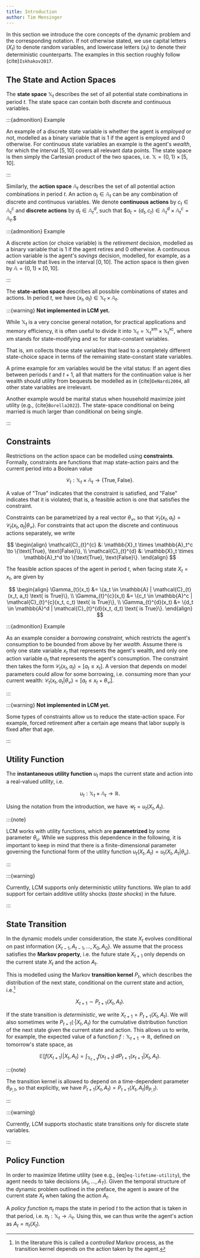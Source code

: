 ```yaml
---
title: Introduction
author: Tim Mensinger
---
```


In this section we introduce the core concepts of the dynamic problem and the
corresponding notation. If not otherwise stated, we use capital letters ($X_t$) to
denote random variables, and lowercase letters ($x_t$) to denote their deterministic
counterparts. The examples in this section roughly follow {cite}`Iskhakov2017`.

## The State and Action Spaces

The **state space** $\mathbb{X}_t$ describes the set of all potential state combinations
in period $t$. The state space can contain both discrete and continuous variables.

:::{admonition} Example

An example of a discrete state variable is whether the agent is *employed* or not,
modelled as a binary variable that is 1 if the agent is employed and 0 otherwise. For
continuous state variables an example is the agent's *wealth*, for which the interval
$[5, 10]$ covers all relevant data points. The state space is then simply the Cartesian
product of the two spaces, i.e. $\mathbb{X} = \{0, 1\} \times [5, 10]$.

:::

Similarly, the **action space** $\mathbb{A}_t$ describes the set of all potential action
combinations in period $t$. An action $a_t \in \mathbb{A}_t$ can be any combination of
discrete and continuous variables. We denote **continuous actions** by
$c_t \in \mathbb{A}_t^c$ and **discrete actions** by $d_t \in \mathbb{A}_t^d$, such that
\$$a_t = (d_t, c_t) \in \mathbb{A}_t^d \times \mathbb{A}_t^c = \mathbb{A}_t.$\$

:::{admonition} Example

A discrete action (or choice variable) is the *retirement* decision, modelled as a
binary variable that is 1 if the agent retires and 0 otherwise. A continuous action
variable is the agent's *savings* decision, modelled, for example, as a real variable
that lives in the interval $[0, 10]$. The action space is then given by
$\mathbb{A} = \{0, 1\} \times [0, 10]$.

:::

The **state-action space** describes all possible combinations of states and actions. In
period $t$, we have $(x_t, a_t) \in \mathbb{X}_t \times \mathbb{A}_t$.

<!--
TODO: Think about this paragraph. Currently it is not correct since we do interpolate.

:::{important}
In the current implementation of LCM, there is no one-to-one mapping between the space of continuous state or action variables and what we work with on the computer. For continuous variables we discretize the space. For example, with a discretization step of 0.1, we would store the interval $[5, 10]$ as the set of values $\{5, 5.1, ..., 9.9, 10\}$.
:::
-->

:::{warning} **Not implemented in LCM yet.**

While $\mathbb{X}_t$ is a very concise general notation, for practical applications and
memory efficiency, it is often useful to divide it into
$\mathbb{X}_t = \mathbb{X}_t^{\text{xm}} \times \mathbb{X}_t^{\text{xc}}$, where
$\text{xm}$ stands for state-modifying and $\text{xc}$ for state-constant variables.

That is, $\text{xm}$ collects those state variables that lead to a completely different
state-choice space in terms of the remaining state-constant state variables.

A prime example for $\text{xm}$ variables would be the vital status: If an agent dies
between periods $t$ and $t+1$, all that matters for the continuation value is her wealth
should utility from bequests be modelled as in {cite}`DeNardi2004`, all other state
variables are irrelevant.

Another example would be marital status when household maximize joint utility (e.g.,
{cite}`Borella2022`). The state-space conditional on being married is much larger than
conditional on being single.

:::

## Constraints

Restrictions on the action space can be modelled using **constraints**. Formally,
constraints are functions that map state-action pairs and the current period into a
Boolean value

$$\mathcal{C}_t : \mathbb{X}_t \times \mathbb{A}_t \to \{\text{True}, \text{False}\}.$$

A value of "True" indicates that the constraint is satisfied, and "False" indicates that
it is violated; that is, a feasible action is one that satisfies the constraint.

Constraints can be parametrized by a real vector $\theta_\mathcal{C}$, so that
$\mathcal{C}_{t}(x_t, a_t) = \mathcal{C}_{t}(x_t, a_t | \theta_\mathcal{C})$. For
constraints that act upon the discrete and continuous actions separately, we write

$$
\begin{align}
\mathcal{C}_{t}^{c} &: \mathbb{X}_t \times \mathbb{A}_t^c \to \{\text{True}, \text{False}\}, \\
\mathcal{C}_{t}^{d} &: \mathbb{X}_t \times \mathbb{A}_t^d \to \{\text{True}, \text{False}\}.
\end{align}
$$

The feasible action spaces of the agent in period $t$, when facing state $X_t = x_t$,
are given by

$$
\begin{align}
\Gamma_{t}(x_t) &= \{a_t \in \mathbb{A} | \mathcal{C}_{t}(x_t, a_t) \text{ is True}\}, \\
\Gamma_{t}^{c}(x_t) &= \{c_t \in \mathbb{A}^c | \mathcal{C}_{t}^{c}(x_t, c_t) \text{ is True}\}, \\
\Gamma_{t}^{d}(x_t) &= \{d_t \in \mathbb{A}^d | \mathcal{C}_{t}^{d}(x_t, d_t) \text{ is True}\}.
\end{align}
$$

:::{admonition} Example

As an example consider a *borrowing constraint*, which
restricts the agent's consumption to be bounded from above by her *wealth*. Assume there
is only one state variable $x_t$ that represents the agent's wealth, and only one action
variable $a_t$ that represents the agent's consumption. The constraint then takes the
form $\mathcal{C}_{t}(x_t, a_t) = [a_t \leq x_t]$. A version that depends on model
parameters could allow for some borrowing, i.e. consuming more than your current wealth:
$\mathcal{C}_{t}(x_t, a_t | \theta_\mathcal{C}) = [a_t \leq x_t + \theta_\mathcal{C}]$.

:::

:::{warning} **Not implemented in LCM yet.**

Some types of constraints allow us to reduce the state-action space. For example, forced
retirement after a certain age means that labor supply is fixed after that age.

:::

## Utility Function

The **instantaneous utility function** $u_t$ maps the current state and action into a
real-valued *utility*, i.e.

$$u_t : \mathbb{X}_t \times \mathbb{A}_t \to \mathbb{R}.$$

Using the notation from the introduction, we have $\mathcal{U}_t = u_{t}(X_t, A_t)$.

:::{note}

LCM works with utility functions, which are **parametrized** by some parameter
$\theta_u$. While we suppress this dependence in the following, it is important to keep
in mind that there is a finite-dimensional parameter governing the functional form of
the utility function $u_{t}(X_t, A_t) = u_{t}(X_t, A_t | \theta_u)$.

:::

:::{warning}

Currently, LCM supports only deterministic utility functions. We plan to add support for
certain additive utility shocks (*taste shocks*) in the future.

:::

## State Transition

In the dynamic models under consideration, the state $X_t$ evolves conditional on past
information $\{X_{t-1}, A_{t-1}, \dots, X_0, A_0\}$. We assume that the process
satisfies the **Markov property**, i.e. the future state $X_{t+1}$ only depends on the
current state $X_t$ and the action $A_t$.

This is modelled using the Markov **transition kernel** $P_t$, which describes the
distribution of the next state, conditional on the current state and action, i.e.[^2]

$$X_{t+1} \sim P_{t+1}(X_t, A_t).$$

If the state transition is *deterministic*, we write $X_{t+1} = P_{t+1}(X_t, A_t)$. We
will also sometimes write $P_{t+1}(\cdot | X_t, A_t)$ for the cumulative distribution
function of the next state given the current state and action. This allows us to write,
for example, the expected value of a function $f : \mathbb{X}_{t+1} \to \mathbb{R}$,
defined on tomorrow's state space, as

$$
\mathbb{E}[f(X_{t+1}) | X_t, A_t] =
    \int_{\mathbb{X}_{t+1}} f(x_{t+1}) \, dP_{t+1}(x_{t+1} | X_t, A_t).
$$

:::{note}

The transition kernel is allowed to depend on a time-dependent parameter $\theta_{P,t}$,
so that explicitly, we have $P_{t+1}(X_t, A_t) = P_{t+1}(X_t, A_t | \theta_{P,t})$.

:::

:::{warning}

Currently, LCM supports stochastic state transitions only for discrete state variables.

:::

## Policy Function

In order to maximize lifetime utility (see e.g., {eq}`eq-lifetime-utility`), the agent
needs to take decisions $(A_1, \dots, A_T)$. Given the temporal structure of the dynamic
problem outlined in the preface, the agent is aware of the current state $X_t$ when
taking the action $A_t$.

A *policy function* $\pi_t$ maps the state in period $t$ to the action that is taken in
that period, i.e. $\pi_t : \mathbb{X}_t \to \mathbb{A}_t.$ Using this, we can thus write
the agent's action as $A_t = \pi_{t}(X_t)$.

[^2]: In the literature this is called a *controlled* Markov process, as the transition
    kernel depends on the action taken by the agent.
